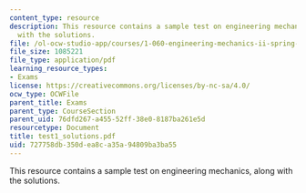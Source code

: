 ```yaml
---
content_type: resource
description: This resource contains a sample test on engineering mechanics, along
  with the solutions.
file: /ol-ocw-studio-app/courses/1-060-engineering-mechanics-ii-spring-2006/727758db350dea8ca35a94809ba3ba55_test1_solutions.pdf
file_size: 1085221
file_type: application/pdf
learning_resource_types:
- Exams
license: https://creativecommons.org/licenses/by-nc-sa/4.0/
ocw_type: OCWFile
parent_title: Exams
parent_type: CourseSection
parent_uid: 76dfd267-a455-52ff-38e0-8187ba261e5d
resourcetype: Document
title: test1_solutions.pdf
uid: 727758db-350d-ea8c-a35a-94809ba3ba55
---
```

This resource contains a sample test on engineering mechanics, along with the solutions.